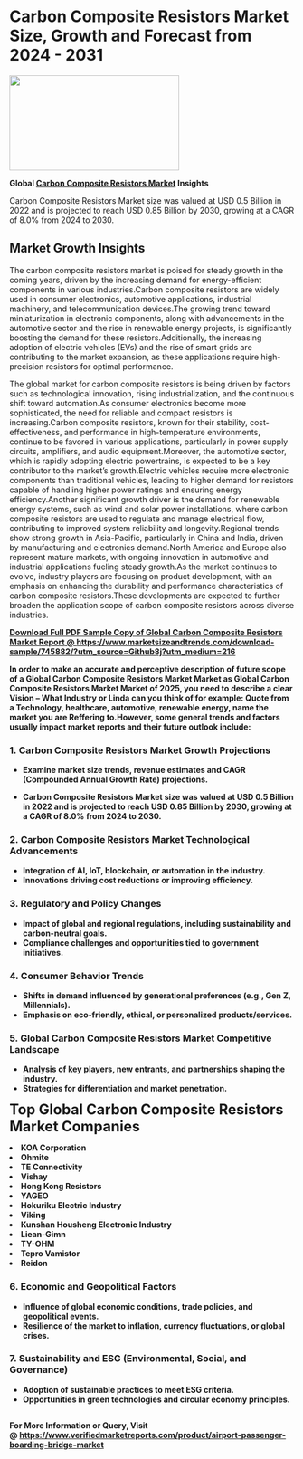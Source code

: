 <H1>Carbon Composite Resistors Market Size, Growth and Forecast from 2024 - 2031</H1><img class="aligncenter size-medium wp-image-584254" src="https://thirdeyenews.in/wp-content/uploads/2024/09/Global-Market-Research-300x168.jpeg" alt="" width="300" height="168" /><p><strong>Global&nbsp;<a href="https://www.marketsizeandtrends.com/download-sample/745882/?utm_source=Github8j?utm_medium=216">Carbon Composite Resistors Market</a> Insights</strong></p><p>Carbon Composite Resistors Market size was valued at USD 0.5 Billion in 2022 and is projected to reach USD 0.85 Billion by 2030, growing at a CAGR of 8.0% from 2024 to 2030.</p><p><h2>Market Growth Insights</h2> <p>The carbon composite resistors market is poised for steady growth in the coming years, driven by the increasing demand for energy-efficient components in various industries.Carbon composite resistors are widely used in consumer electronics, automotive applications, industrial machinery, and telecommunication devices.The growing trend toward miniaturization in electronic components, along with advancements in the automotive sector and the rise in renewable energy projects, is significantly boosting the demand for these resistors.Additionally, the increasing adoption of electric vehicles (EVs) and the rise of smart grids are contributing to the market expansion, as these applications require high-precision resistors for optimal performance.</p> <p><strong><a href="#"></a></strong></p> <p>The global market for carbon composite resistors is being driven by factors such as technological innovation, rising industrialization, and the continuous shift toward automation.As consumer electronics become more sophisticated, the need for reliable and compact resistors is increasing.Carbon composite resistors, known for their stability, cost-effectiveness, and performance in high-temperature environments, continue to be favored in various applications, particularly in power supply circuits, amplifiers, and audio equipment.Moreover, the automotive sector, which is rapidly adopting electric powertrains, is expected to be a key contributor to the market’s growth.Electric vehicles require more electronic components than traditional vehicles, leading to higher demand for resistors capable of handling higher power ratings and ensuring energy efficiency.Another significant growth driver is the demand for renewable energy systems, such as wind and solar power installations, where carbon composite resistors are used to regulate and manage electrical flow, contributing to improved system reliability and longevity.Regional trends show strong growth in Asia-Pacific, particularly in China and India, driven by manufacturing and electronics demand.North America and Europe also represent mature markets, with ongoing innovation in automotive and industrial applications fueling steady growth.As the market continues to evolve, industry players are focusing on product development, with an emphasis on enhancing the durability and performance characteristics of carbon composite resistors.These developments are expected to further broaden the application scope of carbon composite resistors across diverse industries.<p><strong><a href="#"></p><p><span class=""><strong>Download Full PDF Sample Copy of Global Carbon Composite Resistors Market Report</strong> @ <a href="https://www.marketsizeandtrends.com/download-sample/745882/?utm_source=Github8j?utm_medium=216" target="_blank">https://www.marketsizeandtrends.com/download-sample/745882/?utm_source=Github8j?utm_medium=216</a></span></p><p>In order to make an accurate and perceptive description of future scope of a Global&nbsp;Carbon Composite Resistors Market Market as Global&nbsp;Carbon Composite Resistors Market Market of 2025, you need to describe a clear Vision &ndash; What Industry or Linda can you think of for example: Quote from a Technology, healthcare, automotive, renewable energy, name the market you are Reffering to.However, some general trends and factors usually impact market reports and their future outlook include:</p><h3>1.&nbsp;<strong>Carbon Composite Resistors Market Growth Projections</strong></h3><ul><li>Examine market size trends, revenue estimates and CAGR (Compounded Annual Growth Rate) projections.</li><li><p>Carbon Composite Resistors Market size was valued at USD 0.5 Billion in 2022 and is projected to reach USD 0.85 Billion by 2030, growing at a CAGR of 8.0% from 2024 to 2030.</p></li></ul><h3>2.&nbsp;<strong>Carbon Composite Resistors Market Technological Advancements</strong></h3><ul><li>Integration of AI, IoT, blockchain, or automation in the industry.</li><li>Innovations driving cost reductions or improving efficiency.</li></ul><h3>3.&nbsp;<strong>Regulatory and Policy Changes</strong></h3><ul><li>Impact of global and regional regulations, including sustainability and carbon-neutral goals.</li><li>Compliance challenges and opportunities tied to government initiatives.</li></ul><h3>4.&nbsp;<strong>Consumer Behavior Trends</strong></h3><ul><li>Shifts in demand influenced by generational preferences (e.g., Gen Z, Millennials).</li><li>Emphasis on eco-friendly, ethical, or personalized products/services.</li></ul><h3>5.&nbsp;<strong>Global Carbon Composite Resistors Market Competitive Landscape</strong></h3><ul><li>Analysis of key players, new entrants, and partnerships shaping the industry.</li><li>Strategies for differentiation and market penetration.</li></ul><p data-pm-slice="1 1 []"><span style="color: inherit; font-family: inherit; font-size: 25px;">Top Global Carbon Composite Resistors Market Companies</span></p><div class="" data-test-id=""><p><li>KOA Corporation</li><li> Ohmite</li><li> TE Connectivity</li><li> Vishay</li><li> Hong Kong Resistors</li><li> YAGEO</li><li> Hokuriku Electric Industry</li><li> Viking</li><li> Kunshan Housheng Electronic Industry</li><li> Liean-Gimn</li><li> TY-OHM</li><li> Tepro Vamistor</li><li> Reidon</li></p></div><h3>6.&nbsp;<strong>Economic and Geopolitical Factors</strong></h3><ul><li>Influence of global economic conditions, trade policies, and geopolitical events.</li><li>Resilience of the market to inflation, currency fluctuations, or global crises.</li></ul><h3>7.&nbsp;<strong>Sustainability and ESG (Environmental, Social, and Governance)</strong></h3><ul><li>Adoption of sustainable practices to meet ESG criteria.</li><li>Opportunities in green technologies and circular economy principles.</li></ul><h2><strong style="font-size: 14px;">For More Information or Query, Visit @&nbsp;</strong><a style="background-color: #ffffff; font-size: 14px;" href="https://www.marketsizeandtrends.com/report/carbon-composite-resistors-market/" target="_blank">https://www.verifiedmarketreports.com/product/airport-passenger-boarding-bridge-market</a></h2>